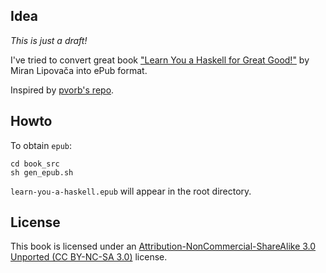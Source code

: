 Idea
----

*This is just a draft!*

I've tried to convert great book
["Learn You a Haskell for Great Good!"](http://learnyouahaskell.com)
by Miran Lipovača into ePub format.

Inspired by [pvorb's repo](https://github.com/pvorb/learn-you-a-haskell).

Howto
-----

To obtain `epub`:

    cd book_src
    sh gen_epub.sh

`learn-you-a-haskell.epub` will appear in the root directory.

License
-------

This book is licensed under an [Attribution-NonCommercial-ShareAlike 3.0
Unported (CC BY-NC-SA 3.0)](http://creativecommons.org/licenses/by-nc-sa/3.0/)
license.
